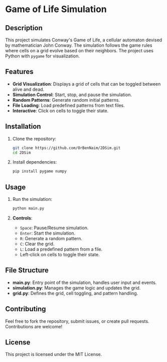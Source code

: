 
# Game of Life Simulation

## Description
This project simulates Conway's Game of Life, a cellular automaton devised by mathematician John Conway. The simulation follows the game rules where cells on a grid evolve based on their neighbors. The project uses Python with `pygame` for visualization.

## Features
- **Grid Visualization**: Displays a grid of cells that can be toggled between alive and dead.
- **Simulation Control**: Start, stop, and pause the simulation.
- **Random Patterns**: Generate random initial patterns.
- **File Loading**: Load predefined patterns from text files.
- **Interactive**: Click on cells to toggle their state.

## Installation

1. Clone the repository:
    ```bash
    git clone https://github.com/OrBenNaim/2DSim.git
    cd 2DSim
    ```

2. Install dependencies:
    ```bash
    pip install pygame numpy
    ```

## Usage

1. Run the simulation:
    ```bash
    python main.py
    ```

2. **Controls**:
    - `Space`: Pause/Resume simulation.
    - `Enter`: Start the simulation.
    - `R`: Generate a random pattern.
    - `C`: Clear the grid.
    - `L`: Load a predefined pattern from a file.
    - Left-click on cells to toggle their state.

## File Structure
- **main.py**: Entry point of the simulation, handles user input and events.
- **simulation.py**: Manages the game logic and updates the grid.
- **grid.py**: Defines the grid, cell toggling, and pattern handling.

## Contributing

Feel free to fork the repository, submit issues, or create pull requests. Contributions are welcome!

## License

This project is licensed under the MIT License.
